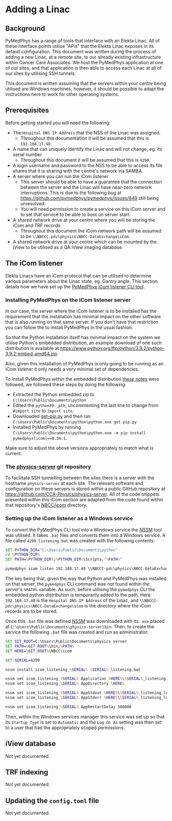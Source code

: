 # Adding a Linac

## Background

PyMedPhys has a range of tools that interface with an Elekta Linac. All of
these interface points utilise "APIs" that the Elekta Linac exposes in its
default configuration. This document was written during the process of adding a
new Linac, at a remote site, to our already existing infrastructure within
Cancer Care Associates. We host the PyMedPhys application at one of our sites,
and that application is then able to access each Linac at all of our sites
by utilising SSH tunnels.

This document is written assuming that the servers within your centre being
utilised are Windows machines, however, it should be possible to adapt the
instructions here to work for other operating systems.

## Prerequisites

Before getting started you will need the following:

* The `Hospital DNS IP Address` that the NSS of the Linac was assigned.
  * Throughout this documentation it will be assumed that this is
    `192.168.17.40`.
* A name that can uniquely identify the Linac and will not change, eg. its
  serial number.
  * Throughout this document it will be assumed that this is `4299`.
* A login username and password to the NSS to be able to access its file shares
  that it is sharing with the centre's network via SAMBA.
* A server where you can run the iCom listener
  * This server should be able to have a guarantee that the connection
    between the server and the Linac will have near-zero network interruptions.
    This is due to the following bug at
    <https://github.com/pymedphys/pymedphys/issues/849> still being unresolved.
  * You will need permission to create a service on this iCom server and to
    set that service to be able to boot on server start.
* A shared network drive at your centre where you will be storing the iCom and
  TRF records.
  * Throughout this document the iCom network path will be assumed to be
    `\\NBCCC-pdc\physics\NBCC-DataExchange\iCom`.
* A shared network drive at your centre which can be mounted by the iView to
  be utilised as a QA iView imaging database.

## The iCom listener

Elekta Linacs have an iCom protocol that can be utilised to determine various
parameters about the Linac state, eg. Gantry angle. This section details how
we have set up the [PyMedPhys iCom listener CLI tool](/cli/ref/icom.rst).

### Installing PyMedPhys on the iCom listener server

In our case, the server where the iCom listener is to be installed has the
requirement that the installation has minimal impact on the other software that
is also running on that same server. If you don't have that restriction you
can follow the [](get-started.rst) to install PyMedPhys in the usual fashion.

So that the Python installation itself has minimal impact on the system we
utilise Python's embedded distribution, an example download of one such
distribution is available at
<https://www.python.org/ftp/python/3.9.2/python-3.9.2-embed-amd64.zip>.

Also, given this installation of PyMedPhys is only going to be running as an
iCom listener it only needs a very minimal set of dependencies.

To install PyMedPhys within the embedded distribution
[these notes](https://www.christhoung.com/2018/07/15/embedded-python-windows/)
were followed, we followed these steps by doing the following:

* Extracted the Python embedded zip to `C:\Users\Public\Documents\python`
* Edited the `python39._pth`, uncommenting the last line to change from
  `#import site` to `import site`.
* Downloaded [get-pip.py](https://pip.pypa.io/en/stable/installing/#installing-with-get-pip-py)
  and then ran `C:\Users\Public\Documents\python\python.exe get-pip.py`
* Installed PyMedPhys by running `C:\Users\Public\Documents\python\python.exe -m pip install pymedphys[icom]==0.36.1`.

Make sure to adjust the above versions appropriately to match what is current.

### The [physics-server](https://github.com/CCA-Physics/physics-server) git repository

To facilitate SSH tunnelling between the sites there is
a server with the hostname `physics-server` at each site. The relevant software
and configuration on these servers is stored within a public GitHub repository
at <https://github.com/CCA-Physics/physics-server>. All of the code snippets
presented within this iCom section are adapted from the code found within
that repository's
[NBCC/icom](https://github.com/CCA-Physics/physics-server/blob/8f09d1575106c57d1284146f3020ddba4fcbe884/NBCC/icom)
directory.

### Setting up the iCom listener as a Windows service

To convert the PyMedPhys CLI tool into a Windows service the
[NSSM](https://nssm.cc/) tool was utilised. It takes `.bat` files and converts
them into a Windows service. A file called `4299_listening.bat` was created
with the following contents:

```bat
SET PYTHON_DIR="C:\Users\Public\Documents\python"
cd %PYTHON_DIR%
SET PATH=%PYTHON_DIR%;%PYTHON_DIR%\Scripts;"%PATH%"

pymedphys icom listen 192.168.17.40 \\NBCCC-pdc\physics\NBCC-DataExchange\iCom
```

The key being that, given the way that Python and PyMedPhys was installed on
that server, the `pymedphys` CLI command was not found within the server's
`%PATH%` variable. As such, before utilising the `pymedphys` CLI the embedded
python distribution is temporarily added to the path. Here `192.168.17.40`
is the `Hospital DNS IP Address` of the Linac, and 
`\\NBCCC-pdc\physics\NBCC-DataExchange\iCom` is the directory where the iCom
records are to be stored.

Once this `.bat` file was defined [NSSM](https://nssm.cc/) was downloaded with
its `.exe` placed at `C:\Users\Public\Documents\physics-server\bin`. Then,
to create the service the following `.bat` file was created and run as
administrator:

```bat
SET GIT_ROOT=C:\Users\Public\Documents\physics-server
SET PATH=%GIT_ROOT%\bin;%PATH%
SET HERE=%GIT_ROOT%\NBCC\icom

SET SERIAL=4299

nssm install icom_listening_%SERIAL% %SERIAL%_listening.bat

nssm set icom_listening_%SERIAL% Application %HERE%\%SERIAL%_listening.bat
nssm set icom_listening_%SERIAL% AppDirectory %HERE%

nssm set icom_listening_%SERIAL% AppStdout %HERE%\%SERIAL%_listening_log.txt
nssm set icom_listening_%SERIAL% AppStderr %HERE%\%SERIAL%_listening_log.txt

nssm set icom_listening_%SERIAL% AppRestartDelay 300000
```

Then, within the Windows services manager this service was set up so that its
`Startup Type` is set to `Automatic` and the `Log On As` setting was then set
to a user that had the appropriately scoped permissions.

## iView database

Not yet documented.

## TRF indexing

Not yet documented.

## Updating the `config.toml` file

Not yet documented.
